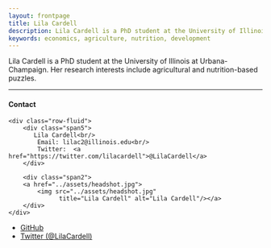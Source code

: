 ```yaml
---
layout: frontpage
title: Lila Cardell
description: Lila Cardell is a PhD student at the University of Illinois at Urbana-Champaign
keywords: economics, agriculture, nutrition, development
---
```


Lila Cardell is a PhD student at the University of Illinois at Urbana-Champaign. Her research interests include agricultural and nutrition-based puzzles.

<!--
[curriculum vitae ![CV as pdf]({{ BASE_PATH }}/pages/icons16/pdf-icon.png)]({{ BASE_PATH }}/assets/CV.pdf)<br/>
-->

---


<div class="container">
<h4><a name="contact"></a>Contact</h4>

    <div class="row-fluid">
        <div class="span5">
           Lila Cardell<br/>
            Email: lilac2@illinois.edu<br/>
            Twitter:  <a href="https://twitter.com/lilacardell">@LilaCardell</a>
        </div>

        <div class="span2">
        <a href="../assets/headshot.jpg">
            <img src="../assets/headshot.jpg"
                  title="Lila Cardell" alt="Lila Cardell"/></a>
        </div>
    </div>
</div>

<div class="navbar">
  <div class="navbar-inner">
      <ul class="nav">
         <!-- <li><a href="{{ BASE_PATH }}/assets/CV.pdf">CV</a></li>-->
          <li><a href="https://github.com/lilacardell">GitHub</a></li>
          <li><a href="https://twitter.com/lilacardell">Twitter (@LilaCardell)</a></li>
      </ul>
  </div>
</div>
